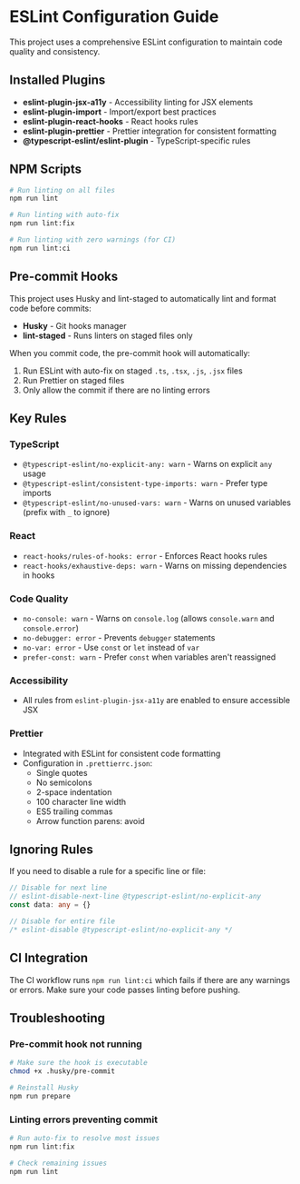 # ESLint Configuration Guide

This project uses a comprehensive ESLint configuration to maintain code quality and consistency.

## Installed Plugins

- **eslint-plugin-jsx-a11y** - Accessibility linting for JSX elements
- **eslint-plugin-import** - Import/export best practices
- **eslint-plugin-react-hooks** - React hooks rules
- **eslint-plugin-prettier** - Prettier integration for consistent formatting
- **@typescript-eslint/eslint-plugin** - TypeScript-specific rules

## NPM Scripts

```bash
# Run linting on all files
npm run lint

# Run linting with auto-fix
npm run lint:fix

# Run linting with zero warnings (for CI)
npm run lint:ci
```

## Pre-commit Hooks

This project uses Husky and lint-staged to automatically lint and format code before commits:

- **Husky** - Git hooks manager
- **lint-staged** - Runs linters on staged files only

When you commit code, the pre-commit hook will automatically:

1. Run ESLint with auto-fix on staged `.ts`, `.tsx`, `.js`, `.jsx` files
2. Run Prettier on staged files
3. Only allow the commit if there are no linting errors

## Key Rules

### TypeScript

- `@typescript-eslint/no-explicit-any: warn` - Warns on explicit `any` usage
- `@typescript-eslint/consistent-type-imports: warn` - Prefer type imports
- `@typescript-eslint/no-unused-vars: warn` - Warns on unused variables (prefix with `_` to ignore)

### React

- `react-hooks/rules-of-hooks: error` - Enforces React hooks rules
- `react-hooks/exhaustive-deps: warn` - Warns on missing dependencies in hooks

### Code Quality

- `no-console: warn` - Warns on `console.log` (allows `console.warn` and `console.error`)
- `no-debugger: error` - Prevents `debugger` statements
- `no-var: error` - Use `const` or `let` instead of `var`
- `prefer-const: warn` - Prefer `const` when variables aren't reassigned

### Accessibility

- All rules from `eslint-plugin-jsx-a11y` are enabled to ensure accessible JSX

### Prettier

- Integrated with ESLint for consistent code formatting
- Configuration in `.prettierrc.json`:
  - Single quotes
  - No semicolons
  - 2-space indentation
  - 100 character line width
  - ES5 trailing commas
  - Arrow function parens: avoid

## Ignoring Rules

If you need to disable a rule for a specific line or file:

```typescript
// Disable for next line
// eslint-disable-next-line @typescript-eslint/no-explicit-any
const data: any = {}

// Disable for entire file
/* eslint-disable @typescript-eslint/no-explicit-any */
```

## CI Integration

The CI workflow runs `npm run lint:ci` which fails if there are any warnings or errors. Make sure your code passes linting before pushing.

## Troubleshooting

### Pre-commit hook not running

```bash
# Make sure the hook is executable
chmod +x .husky/pre-commit

# Reinstall Husky
npm run prepare
```

### Linting errors preventing commit

```bash
# Run auto-fix to resolve most issues
npm run lint:fix

# Check remaining issues
npm run lint
```
